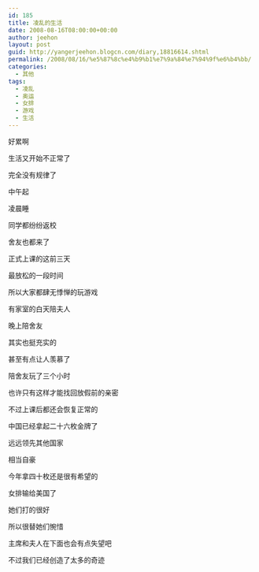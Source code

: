 ```yaml
---
id: 185
title: 凌乱的生活
date: 2008-08-16T08:00:00+00:00
author: jeehon
layout: post
guid: http://yangerjeehon.blogcn.com/diary,18816614.shtml
permalink: /2008/08/16/%e5%87%8c%e4%b9%b1%e7%9a%84%e7%94%9f%e6%b4%bb/
categories:
  - 其他
tags:
  - 凌乱
  - 奥运
  - 女排
  - 游戏
  - 生活
---
```

好累啊
  
生活又开始不正常了
  
完全没有规律了
  
中午起
  
凌晨睡
  
同学都纷纷返校
  
舍友也都来了
  
正式上课的这前三天
  
最放松的一段时间
  
所以大家都肆无悸惮的玩游戏
  
有家室的白天陪夫人
  
晚上陪舍友
  
其实也挺充实的
  
甚至有点让人羡慕了
  
陪舍友玩了三个小时
  
也许只有这样才能找回放假前的亲密
  
不过上课后都还会恢复正常的

中国已经拿起二十六枚金牌了
  
远远领先其他国家
  
相当自豪
  
今年拿四十枚还是很有希望的
  
女排输给美国了
  
她们打的很好
  
所以很替她们惋惜
  
主席和夫人在下面也会有点失望吧
  
不过我们已经创造了太多的奇迹